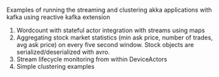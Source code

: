 Examples of running the streaming and clustering akka applications with kafka using reactive kafka extension
1) Wordcount with stateful actor integration with streams using maps
2) Aggregating stock market statistics (min ask price, number of trades, avg ask price) on every five second window. Stock objects are serialized/deserialized with avro.   
3) Stream lifecycle monitoring from within DeviceActors
4) Simple clustering examples